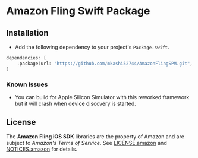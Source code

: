 # Amazon Fling Swift Package

## Installation
- Add the following dependency to your project's `Package.swift`.

```swift
dependencies: [
    .package(url: "https://github.com/mkashi52744/AmazonFlingSPM.git", .upToNextMinor(from: "1.4.0"))
]
```

### Known Issues
- You can build for Apple Silicon Simulator with this reworked framework but it will crash when device discovery is started.

## License
The **Amazon Fling iOS SDK** libraries are the property of Amazon and are subject to *Amazon's Terms of Service*. See [LICENSE.amazon](https://github.com/mskrischke/AmazonFlingSPM/blob/main/LICENSE.amazon) and [NOTICES.amazon](https://github.com/mskrischke/AmazonFlingSPM/blob/main/NOTICES.amazon) for details.
